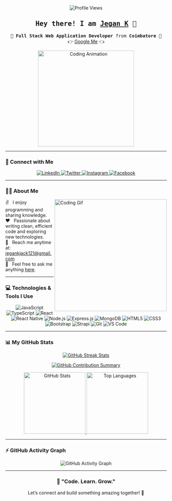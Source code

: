 <p align="center"> 
  <img src="https://komarev.com/ghpvc/?username=JegankarthiMCA&label=Profile%20Views&color=green&style=flat" alt="Profile Views" />
</p>

<h2 align="center"> 
  <samp>Hey there! I am <b><a href="https://jeganjack.com" target="_blank">Jegan K</a></b> 👋</samp>
</h2>

<p align="center"> 
  <samp>🌟 <b>Full Stack Web Application Developer</b> from <b>Coimbatore</b> 🌟</samp>
  <br>
  👉 <a href="https://www.google.com/search?q=Jegan+Jack" target="_blank">Google Me</a> 👈
</p>

<p align="center">
  <img src="https://user-images.githubusercontent.com/74038190/235224431-e8c8c12e-6826-47f1-89fb-2ddad83b3abf.gif" width="300" alt="Coding Animation" />
</p>

---

### 📲 Connect with Me
<p align="center"> 
  <a href="https://linkedin.com/in/jegan-karthi-33191b201" target="_blank">
    <img src="https://img.shields.io/badge/LinkedIn-0077B5?style=for-the-badge&logo=linkedin&logoColor=white" alt="LinkedIn">
  </a> 
  <a href="https://twitter.com/jegankjack121?t=_A81aTHetSVM3PTEGEcGYQ&s=09" target="_blank">
    <img src="https://img.shields.io/badge/Twitter-1DA1F2?style=for-the-badge&logo=twitter&logoColor=white" alt="Twitter">
  </a>
  <a href="https://www.instagram.com/jegan_jack121/?igshid=NGVhN2U2NjQ0Yg%3D%3D" target="_blank">
    <img src="https://img.shields.io/badge/Instagram-fe4164?style=for-the-badge&logo=instagram&logoColor=white" alt="Instagram">
  </a> 
  <a href="https://facebook.com/jegan555karthi" target="_blank">
    <img src="https://img.shields.io/badge/Facebook-20BEFF?style=for-the-badge&logo=facebook&logoColor=white" alt="Facebook">
  </a> 
</p>

---

### 🧑‍💻 About Me
<p> 
  <img align="right" width="350" src="https://media.giphy.com/media/qgQUggAC3Pfv687qPC/giphy.gif" alt="Coding Gif">
  ✌️ &nbsp; I enjoy programming and sharing knowledge.<br> 
  ❤️ &nbsp; Passionate about writing clean, efficient code and exploring new technologies.<br>
  📧 &nbsp; Reach me anytime at: <a href="mailto:jegankjack121@gmail.com">jegankjack121@gmail.com</a><br>
  💬 &nbsp; Feel free to ask me anything <a href="https://github.com/JegankarthiMCA/JegankarthiMCA/issues">here</a>.
</p>

---

### 💻 Technologies & Tools I Use
<p align="center">
  <img src="https://img.shields.io/badge/JavaScript-F0DB4F?style=for-the-badge&logo=javascript&logoColor=black" alt="JavaScript">
  <img src="https://img.shields.io/badge/TypeScript-007ACC?style=for-the-badge&logo=typescript&logoColor=white" alt="TypeScript">
  <img src="https://img.shields.io/badge/React-61DAFB?style=for-the-badge&logo=react&logoColor=black" alt="React">
  <img src="https://img.shields.io/badge/React_Native-20232A?style=for-the-badge&logo=react&logoColor=61DAFB" alt="React Native">
  <img src="https://img.shields.io/badge/Node.js-339933?style=for-the-badge&logo=node.js&logoColor=white" alt="Node.js">
  <img src="https://img.shields.io/badge/Express.js-000000?style=for-the-badge&logo=express&logoColor=white" alt="Express.js">
  <img src="https://img.shields.io/badge/MongoDB-4EA94B?style=for-the-badge&logo=mongodb&logoColor=white" alt="MongoDB">
  <img src="https://img.shields.io/badge/HTML5-E34F26?style=for-the-badge&logo=html5&logoColor=white" alt="HTML5">
  <img src="https://img.shields.io/badge/CSS3-1572B6?style=for-the-badge&logo=css3&logoColor=white" alt="CSS3">
  <img src="https://img.shields.io/badge/Bootstrap-563D7C?style=for-the-badge&logo=bootstrap&logoColor=white" alt="Bootstrap">
  <img src="https://img.shields.io/badge/Strapi-2E7EEA?style=for-the-badge&logo=strapi&logoColor=white" alt="Strapi">
  <img src="https://img.shields.io/badge/Git-F05032?style=for-the-badge&logo=git&logoColor=white" alt="Git">
  <img src="https://img.shields.io/badge/VSCode-0078D4?style=for-the-badge&logo=visual-studio-code&logoColor=white" alt="VS Code">
</p>

---

### 📊 My GitHub Stats
<p align="center"> 
  <a href="https://github.com/JegankarthiMCA">
    <img src="https://github-readme-streak-stats.herokuapp.com/?user=JegankarthiMCA&theme=radical&border=7F3FBF&background=0D1117" alt="GitHub Streak Stats">
  </a>
</p>
<p align="center"> 
  <a href="https://github.com/JegankarthiMCA">
    <img src="https://github-profile-summary-cards.vercel.app/api/cards/profile-details?username=JegankarthiMCA&theme=radical" alt="GitHub Contribution Summary">
  </a>
</p>
<p align="center"> 
  <a href="https://github.com/JegankarthiMCA">
    <img src="https://denvercoder1-github-readme-stats.vercel.app/api?username=JegankarthiMCA&show_icons=true&count_private=true&theme=react&border_color=7F3FBF&bg_color=0D1117&title_color=F85D7F&icon_color=F8D866" height="192px" alt="GitHub Stats">
  </a>
  <a href="https://github.com/JegankarthiMCA">
    <img src="https://denvercoder1-github-readme-stats.vercel.app/api/top-langs/?username=JegankarthiMCA&langs_count=8&layout=compact&theme=react&border_color=7F3FBF&bg_color=0D1117&title_color=F85D7F&icon_color=F8D866" height="192px" alt="Top Languages">
  </a>
</p>

---

### ⚡ GitHub Activity Graph
<p align="center">
  <img src="https://github-readme-activity-graph.vercel.app/graph?username=JegankarthiMCA&custom_title=GitHub%20Activity%20Graph&bg_color=0D1117&color=7F3FBF&line=7F3FBF&point=7F3FBF&area=true&title_color=F8D866" alt="GitHub Activity Graph">
</p>

---

<h3 align="center">💬 "Code. Learn. Grow."</h3>
<p align="center">Let’s connect and build something amazing together! 🌟</p>
